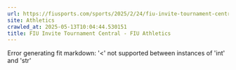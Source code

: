 ```yaml
---
url: https://fiusports.com/sports/2025/2/24/fiu-invite-tournament-central.aspx
site: Athletics
crawled_at: 2025-05-13T10:04:44.530151
title: FIU Invite Tournament Central - FIU Athletics
---
```


Error generating fit markdown: '<' not supported between instances of 'int' and 'str'